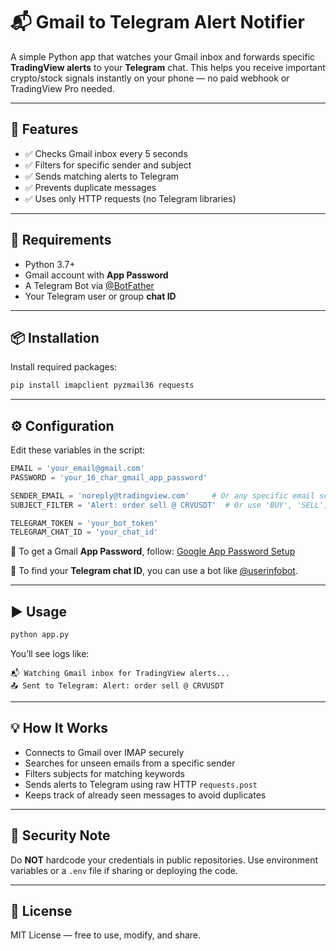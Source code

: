 
# 📬 Gmail to Telegram Alert Notifier

A simple Python app that watches your Gmail inbox and forwards specific **TradingView alerts** to your **Telegram** chat. This helps you receive important crypto/stock signals instantly on your phone — no paid webhook or TradingView Pro needed.

---

## 🚀 Features

- ✅ Checks Gmail inbox every 5 seconds
- ✅ Filters for specific sender and subject
- ✅ Sends matching alerts to Telegram
- ✅ Prevents duplicate messages
- ✅ Uses only HTTP requests (no Telegram libraries)

---

## 💠 Requirements

- Python 3.7+
- Gmail account with **App Password**
- A Telegram Bot via [@BotFather](https://t.me/BotFather)
- Your Telegram user or group **chat ID**

---

## 📦 Installation

Install required packages:

```bash
pip install imapclient pyzmail36 requests
```

---

## ⚙️ Configuration

Edit these variables in the script:

```python
EMAIL = 'your_email@gmail.com'
PASSWORD = 'your_16_char_gmail_app_password'

SENDER_EMAIL = 'noreply@tradingview.com'     # Or any specific email sender
SUBJECT_FILTER = 'Alert: order sell @ CRVUSDT'  # Or use 'BUY', 'SELL', etc.

TELEGRAM_TOKEN = 'your_bot_token'
TELEGRAM_CHAT_ID = 'your_chat_id'
```

📌 To get a Gmail **App Password**, follow: [Google App Password Setup](https://myaccount.google.com/apppasswords)

📌 To find your **Telegram chat ID**, you can use a bot like [@userinfobot](https://t.me/userinfobot).

---

## ▶️ Usage

```bash
python app.py
```

You’ll see logs like:

```
📬 Watching Gmail inbox for TradingView alerts...
📤 Sent to Telegram: Alert: order sell @ CRVUSDT
```

---

## 💡 How It Works

- Connects to Gmail over IMAP securely
- Searches for unseen emails from a specific sender
- Filters subjects for matching keywords
- Sends alerts to Telegram using raw HTTP `requests.post`
- Keeps track of already seen messages to avoid duplicates

---

## 🔐 Security Note

Do **NOT** hardcode your credentials in public repositories. Use environment variables or a `.env` file if sharing or deploying the code.

---

## 📃 License

MIT License — free to use, modify, and share.